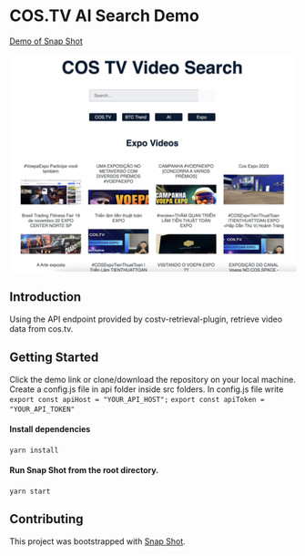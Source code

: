 # COS.TV AI Search Demo


[Demo of Snap Shot](https://findsomething.ai/costv/)

![](/snapshot.jpg)

## Introduction
Using the API endpoint provided by costv-retrieval-plugin, retrieve video data from cos.tv.

## Getting Started

Click the demo link or clone/download the repository on your local machine.
Create a config.js file in api folder inside src folders. In config.js file write
`export const apiHost = "YOUR_API_HOST";`
`export const apiToken = "YOUR_API_TOKEN"`

#### Install dependencies

`yarn install`

#### Run Snap Shot from the root directory.

`yarn start`

## Contributing

This project was bootstrapped with [Snap Shot](https://github.com/Yog9/SnapShot).

